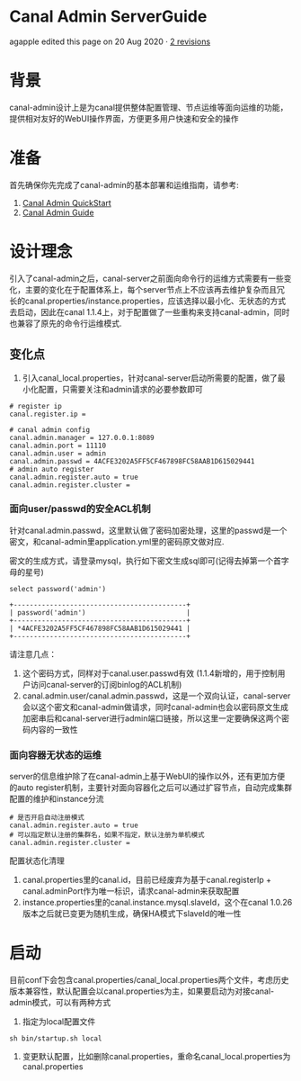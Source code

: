 # Canal Admin ServerGuide

agapple edited this page on 20 Aug 2020 · [2 revisions](https://github.com/alibaba/canal/wiki/Canal-Admin-ServerGuide/_history)

# 背景

canal-admin设计上是为canal提供整体配置管理、节点运维等面向运维的功能，提供相对友好的WebUI操作界面，方便更多用户快速和安全的操作

# 准备

首先确保你先完成了canal-admin的基本部署和运维指南，请参考:

1. [Canal Admin QuickStart](https://github.com/alibaba/canal/wiki/Canal-Admin-QuickStart)
2. [Canal Admin Guide](https://github.com/alibaba/canal/wiki/Canal-Admin-Guide)

# 设计理念

引入了canal-admin之后，canal-server之前面向命令行的运维方式需要有一些变化，主要的变化在于配置体系上，每个server节点上不应该再去维护复杂而且冗长的canal.properties/instance.properties，应该选择以最小化、无状态的方式去启动，因此在canal 1.1.4上，对于配置做了一些重构来支持canal-admin，同时也兼容了原先的命令行运维模式.

## 变化点

1. 引入canal_local.properties，针对canal-server启动所需要的配置，做了最小化配置，只需要关注和admin请求的必要参数即可

```
# register ip
canal.register.ip =

# canal admin config
canal.admin.manager = 127.0.0.1:8089
canal.admin.port = 11110
canal.admin.user = admin
canal.admin.passwd = 4ACFE3202A5FF5CF467898FC58AAB1D615029441
# admin auto register
canal.admin.register.auto = true
canal.admin.register.cluster = 
```

### 面向user/passwd的安全ACL机制

针对canal.admin.passwd，这里默认做了密码加密处理，这里的passwd是一个密文，和canal-admin里application.yml里的密码原文做对应.

密文的生成方式，请登录mysql，执行如下密文生成sql即可(记得去掉第一个首字母的星号)

```
select password('admin')

+-------------------------------------------+
| password('admin')                         |
+-------------------------------------------+
| *4ACFE3202A5FF5CF467898FC58AAB1D615029441 |
+-------------------------------------------+
```

请注意几点：

1. 这个密码方式，同样对于canal.user.passwd有效 (1.1.4新增的，用于控制用户访问canal-server的订阅binlog的ACL机制)
2. canal.admin.user/canal.admin.passwd，这是一个双向认证，canal-server会以这个密文和canal-admin做请求，同时canal-admin也会以密码原文生成加密串后和canal-server进行admin端口链接，所以这里一定要确保这两个密码内容的一致性

### 面向容器无状态的运维

server的信息维护除了在canal-admin上基于WebUI的操作以外，还有更加方便的auto register机制，主要针对面向容器化之后可以通过扩容节点，自动完成集群配置的维护和instance分流

```
# 是否开启自动注册模式
canal.admin.register.auto = true
# 可以指定默认注册的集群名，如果不指定，默认注册为单机模式
canal.admin.register.cluster = 
```

配置状态化清理

1. canal.properties里的canal.id，目前已经废弃为基于canal.registerIp + canal.adminPort作为唯一标识，请求canal-admin来获取配置
2. instance.properties里的canal.instance.mysql.slaveId，这个在canal 1.0.26版本之后就已变更为随机生成，确保HA模式下slaveId的唯一性

# 启动

目前conf下会包含canal.properties/canal_local.properties两个文件，考虑历史版本兼容性，默认配置会以canal.properties为主，如果要启动为对接canal-admin模式，可以有两种方式

1. 指定为local配置文件

```
sh bin/startup.sh local
```

1. 变更默认配置，比如删除canal.properties，重命名canal_local.properties为canal.properties